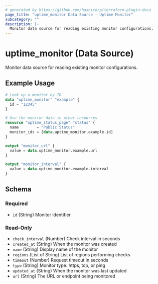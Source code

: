 ```yaml
---
# generated by https://github.com/hashicorp/terraform-plugin-docs
page_title: "uptime_monitor Data Source - Uptime Monitor"
subcategory: ""
description: |-
  Monitor data source for reading existing monitor configurations.
---
```


# uptime_monitor (Data Source)

Monitor data source for reading existing monitor configurations.

## Example Usage

```terraform
# Look up a monitor by ID
data "uptime_monitor" "example" {
  id = "12345"
}

# Use the monitor data in other resources
resource "uptime_status_page" "status" {
  name        = "Public Status"
  monitor_ids = [data.uptime_monitor.example.id]
}

output "monitor_url" {
  value = data.uptime_monitor.example.url
}

output "monitor_interval" {
  value = data.uptime_monitor.example.interval
}
```

<!-- schema generated by tfplugindocs -->
## Schema

### Required

- `id` (String) Monitor identifier

### Read-Only

- `check_interval` (Number) Check interval in seconds
- `created_at` (String) When the monitor was created
- `name` (String) Display name of the monitor
- `regions` (List of String) List of regions performing checks
- `timeout` (Number) Request timeout in seconds
- `type` (String) Monitor type: https, tcp, or ping
- `updated_at` (String) When the monitor was last updated
- `url` (String) The URL or endpoint being monitored
